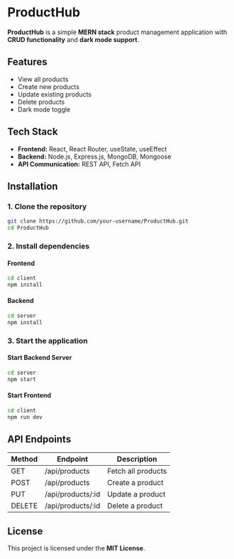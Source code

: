 # ProductHub

**ProductHub** is a simple **MERN stack** product management application with **CRUD functionality** and **dark mode support**.

## Features
- View all products
- Create new products
- Update existing products
- Delete products
- Dark mode toggle

## Tech Stack
- **Frontend:** React, React Router, useState, useEffect
- **Backend:** Node.js, Express.js, MongoDB, Mongoose
- **API Communication:** REST API, Fetch API

## Installation

### 1. Clone the repository
```sh
git clone https://github.com/your-username/ProductHub.git
cd ProductHub
```

### 2. Install dependencies
#### Frontend
```sh
cd client
npm install
```
#### Backend
```sh
cd server
npm install
```

### 3. Start the application
#### Start Backend Server
```sh
cd server
npm start
```
#### Start Frontend
```sh
cd client
npm run dev
```

## API Endpoints
| Method | Endpoint            | Description           |
|--------|---------------------|-----------------------|
| GET    | /api/products       | Fetch all products   |
| POST   | /api/products       | Create a product     |
| PUT    | /api/products/:id   | Update a product     |
| DELETE | /api/products/:id   | Delete a product     |

## License
This project is licensed under the **MIT License**.

